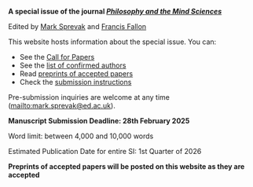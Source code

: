 **A special issue of the journal [_Philosophy and the Mind Sciences_](https://philosophymindscience.org/index.php/phimisci/announcement/view/53)**

Edited by [Mark Sprevak](https://marksprevak.com/) and [Francis Fallon](https://www.stjohns.edu/academics/faculty/francis-fallon)

This website hosts information about the special issue. You can:

- See the [Call for Papers](cfp.md)
- See the [list of confirmed authors](authors.md)
- Read [preprints of accepted papers](preprints/preprints.md)
- Check the [submission instructions](https://philosophymindscience.org/index.php/phimisci/about/submissions)

Pre-submission inquiries are welcome at any time (<mailto:mark.sprevak@ed.ac.uk>).

**Manuscript Submission Deadline: 28th February 2025**

Word limit: between 4,000 and 10,000 words

Estimated Publication Date for entire SI: 1st Quarter of 2026

**Preprints of accepted papers will be posted on this website as they are accepted**
